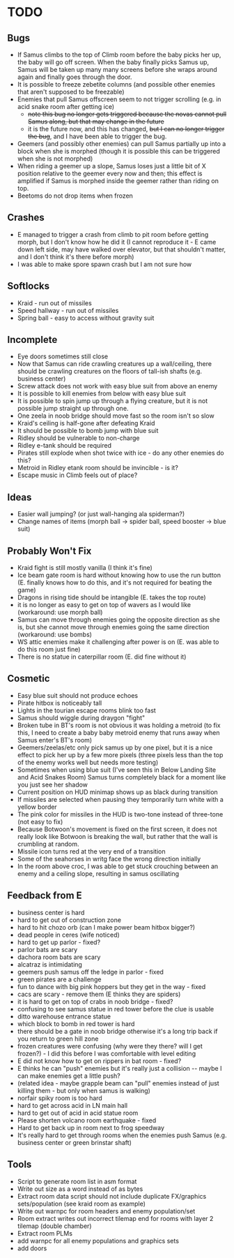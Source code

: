 TODO
====

Bugs
----

* If Samus climbs to the top of Climb room before the baby picks her up,
    the baby will go off screen.  When the baby finally picks Samus up,
    Samus will be taken up many many screens before she wraps around
    again and finally goes through the door.
* It is possible to freeze zebetite columns (and possible other enemies
    that aren't supposed to be freezable)
* Enemies that pull Samus offscreen seem to not trigger scrolling (e.g.
    in acid snake room after getting ice)
    - ~~note this bug no longer gets triggered because the novas cannot
      pull Samus along, but that may change in the future~~
    - it is the future now, and this has changed, ~~but I can no longer
      trigger the bug~~, and I have been able to trigger the bug.
* Geemers (and possibly other enemies) can pull Samus partially up into
    a block when she is morphed (though it is possible this can be
    triggered when she is not morphed)
* When riding a geemer up a slope, Samus loses just a little bit of X
    position relative to the geemer every now and then; this effect is
    amplified if Samus is morphed inside the geemer rather than riding
    on top.
* Beetoms do not drop items when frozen

Crashes
-------

* E managed to trigger a crash from climb to pit room before getting
    morph, but I don't know how he did it (I cannot reproduce it - E
    came down left side, may have walked over elevator, but that
    shouldn't matter, and I don't think it's there before morph)
* I was able to make spore spawn crash but I am not sure how

Softlocks
---------

* Kraid - run out of missiles
* Speed hallway - run out of missiles
* Spring ball - easy to access without gravity suit

Incomplete
----------

* Eye doors sometimes still close
* Now that Samus can ride crawling creatures up a wall/ceiling, there
    should be crawling creatures on the floors of tall-ish shafts (e.g.
    business center)
* Screw attack does not work with easy blue suit from above an enemy
* It is possible to kill enemies from below with easy blue suit
* It is possible to spin jump up through a flying creature, but it is
    not possible jump straight up through one.
* One zeela in noob bridge should move fast so the room isn't so slow
* Kraid's ceiling is half-gone after defeating Kraid
* It should be possible to bomb jump with blue suit
* Ridley should be vulnerable to non-charge
* Ridley e-tank should be required
* Pirates still explode when shot twice with ice - do any other enemies
    do this?
* Metroid in Ridley etank room should be invincible - is it?
* Escape music in Climb feels out of place?

Ideas
-----
* Easier wall jumping? (or just wall-hanging ala spiderman?)
* Change names of items (morph ball -> spider ball, speed booster ->
    blue suit)

Probably Won't Fix
------------------

* Kraid fight is still mostly vanilla (I think it's fine)
* Ice beam gate room is hard without knowing how to use the run button
    (E. finally knows how to do this, and it's not required for beating
    the game)
* Dragons in rising tide should be intangible (E. takes the top
    route)
* it is no longer as easy to get on top of wavers as I would like
    (workaround: use morph ball)
* Samus can move through enemies going the opposite direction as she is,
    but she cannot move through enemies going the same direction
    (workaround: use bombs)
* WS attic enemies make it challenging after power is on (E. was able to
    do this room just fine)
* There is no statue in caterpillar room (E. did fine without it)

Cosmetic
--------

* Easy blue suit should not produce echoes
* Pirate hitbox is noticeably tall
* Lights in the tourian escape rooms blink too fast
* Samus should wiggle during draygon "fight"
* Broken tube in BT's room is not obvious it was holding a metroid (to
    fix this, I need to create a baby baby metroid enemy that runs away
    when Samus enter's BT's room)
* Geemers/zeelas/etc only pick samus up by one pixel, but it is a nice
    effect to pick her up by a few more pixels (three pixels less than
    the top of the enemy works well but needs more testing)
* Sometimes when using blue suit (I've seen this in Below Landing Site
    and Acid Snakes Room) Samus turns completely black for a moment like
    you just see her shadow
* Current position on HUD minimap shows up as black during transition
* If missiles are selected when pausing they temporarily turn white with
    a yellow border
* The pink color for missiles in the HUD is two-tone instead of
    three-tone (not easy to fix)
* Because Botwoon's movement is fixed on the first screen, it does not
    really look like Botwoon is breaking the wall, but rather that the
    wall is crumbling at random.
* Missile icon turns red at the very end of a transition
* Some of the seahorses in writg face the wrong direction initially
* In the room above croc, I was able to get stuck crouching between an
    enemy and a ceiling slope, resulting in samus oscillating

Feedback from E
---------------

* business center is hard
* hard to get out of construction zone
* hard to hit chozo orb (can I make power beam hitbox bigger?)
* dead people in ceres (wife noticed)
* hard to get up parlor - fixed?
* parlor bats are scary
* dachora room bats are scary
* alcatraz is intimidating
* geemers push samus off the ledge in parlor - fixed
* green pirates are a challenge
* fun to dance with big pink hoppers but they get in the way - fixed
* cacs are scary - remove them (E thinks they are spiders)
* it is hard to get on top of crabs in noob bridge - fixed?
* confusing to see samus statue in red tower before the clue is usable
* ditto warehouse entrance statue
* which block to bomb in red tower is hard
* there should be a gate in noob bridge otherwise it's a long trip back
    if you return to green hill zone
* frozen creatures were confusing (why were they there? will I get
    frozen?) - I did this before I was comfortable with level editing
* E did not know how to get on rippers in bat room - fixed?
* E thinks he can "push" enemies but it's really just a collision --
    maybe I can make enemies get a little push?
* (related idea - maybe grapple beam can "pull" enemies instead of just
    killing them - but only when samus is walking)
* norfair spiky room is too hard
* hard to get across acid in LN main hall
* hard to get out of acid in acid statue room
* Please shorten volcano room earthquake - fixed
* Hard to get back up in room next to frog speedway
* It's really hard to get through rooms when the enemies push Samus
    (e.g. business center or green brinstar shaft)

Tools
-----

* Script to generate room list in asm format
* Write out size as a word instead of as bytes
* Extract room data script should not include duplicate FX/graphics
    sets/population (see kraid room as example)
* Write out warnpc for room headers and enemy population/set
* Room extract writes out incorrect tilemap end for rooms with layer 2
    tilemap (double chamber)
* Extract room PLMs
* add warnpc for all enemy populations and graphics sets
* add doors
